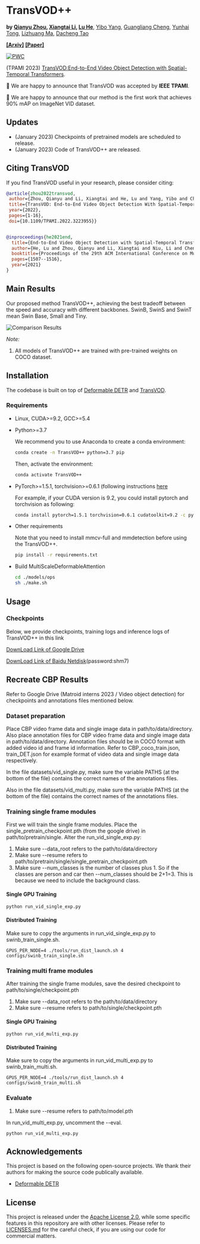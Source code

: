 # TransVOD++
**by [Qianyu Zhou](https://qianyuzqy.github.io/), [Xiangtai Li](https://lxtgh.github.io/), [Lu He](https://github.com/SJTU-LuHe)**, [Yibo Yang](), [Guangliang Cheng](), [Yunhai Tong](), [Lizhuang Ma](https://dmcv.sjtu.edu.cn/people/), [Dacheng Tao]()

**[[Arxiv]](https://arxiv.org/pdf/2201.05047.pdf)**
**[[Paper]](https://ieeexplore.ieee.org/document/9960850)**


[![PWC](https://img.shields.io/endpoint.svg?url=https://paperswithcode.com/badge/transvod-end-to-end-video-object-detection/video-object-detection-on-imagenet-vid)](https://paperswithcode.com/sota/video-object-detection-on-imagenet-vid?p=transvod-end-to-end-video-object-detection)

(TPAMI 2023) [TransVOD:End-to-End Video Object Detection with Spatial-Temporal Transformers](https://ieeexplore.ieee.org/document/9960850).

:bell: We are happy to announce that TransVOD was accepted by **IEEE TPAMI**. 

:bell: We are happy to announce that our method is the first work that achieves 90% mAP on ImageNet VID dataset.


## Updates
- (January 2023) Checkpoints of pretrained models are scheduled to release. 
- (January 2023) Code of TransVOD++ are released. 

## Citing TransVOD
If you find TransVOD useful in your research, please consider citing:
```bibtex
@article{zhou2022transvod,
 author={Zhou, Qianyu and Li, Xiangtai and He, Lu and Yang, Yibo and Cheng, Guangliang and Tong, Yunhai and Ma, Lizhuang and Tao, Dacheng},  journal={IEEE Transactions on Pattern Analysis and Machine Intelligence},   
 title={TransVOD: End-to-End Video Object Detection With Spatial-Temporal Transformers},   
 year={2022},   
 pages={1-16},  
 doi={10.1109/TPAMI.2022.3223955}}


@inproceedings{he2021end,
  title={End-to-End Video Object Detection with Spatial-Temporal Transformers},
  author={He, Lu and Zhou, Qianyu and Li, Xiangtai and Niu, Li and Cheng, Guangliang and Li, Xiao and Liu, Wenxuan and Tong, Yunhai and Ma, Lizhuang and Zhang, Liqing},
  booktitle={Proceedings of the 29th ACM International Conference on Multimedia},
  pages={1507--1516},
  year={2021}
}
```


## Main Results
Our proposed method TransVOD++, achieving the best tradeoff between the speed and accuracy with different backbones. SwinB, SwinS and SwinT mean Swin Base, Small and Tiny.

![Comparison Results](fig/sota.png)



*Note:*
1. All models of TransVOD++ are trained  with pre-trained weights on COCO dataset.


## Installation

The codebase is built on top of [Deformable DETR](https://github.com/fundamentalvision/Deformable-DETR) and [TransVOD](https://github.com/SJTU-LuHe/TransVOD).

### Requirements

* Linux, CUDA>=9.2, GCC>=5.4
  
* Python>=3.7

    We recommend you to use Anaconda to create a conda environment:
    ```bash
    conda create -n TransVOD++ python=3.7 pip
    ```
    Then, activate the environment:
    ```bash
    conda activate TransVOD++
    ```
  
* PyTorch>=1.5.1, torchvision>=0.6.1 (following instructions [here](https://pytorch.org/)

    For example, if your CUDA version is 9.2, you could install pytorch and torchvision as following:
    ```bash
    conda install pytorch=1.5.1 torchvision=0.6.1 cudatoolkit=9.2 -c pytorch
    ```
  
* Other requirements
    
    Note that you need to install mmcv-full and mmdetection before using the TransVOD++.
    ```bash
    pip install -r requirements.txt
    ```

* Build MultiScaleDeformableAttention
    ```bash
    cd ./models/ops
    sh ./make.sh
    ```

## Usage

### Checkpoints

Below, we provide checkpoints, training logs and inference logs of TransVOD++ in this link

[DownLoad Link of Google Drive](https://drive.google.com/drive/folders/1qXq6jz2-uvnUfa-IO2CoxsvEHnk93wee?usp=share_link)

[DownLoad Link of Baidu Netdisk](https://pan.baidu.com/s/1_8hCRWCXCSvqD4fsUYPnKA)(password:shm7)


## Recreate CBP Results
Refer to Google Drive (Matroid interns 2023 / Video object detection) for checkpoints and annotations files mentioned below. 

### Dataset preparation
Place CBP video frame data and single image data in path/to/data/directory. Also place annotation files for CBP video frame data and single image data in path/to/data/directory. Annotation files should be in COCO format with added video id and frame id information. Refer to CBP_coco_train.json, train_DET.json for example format of video data and single image data respectively. 

In the file datasets/vid_single.py, make sure the variable PATHS (at the bottom of the file) contains the correct names of the annotations files. 

Also in the file datasets/vid_multi.py, make sure the variable PATHS (at the bottom of the file) contains the correct names of the annotations files. 

### Training single frame modules
First we will train the single frame modules. Place the single_pretrain_checkpoint.pth (from the google drive) in path/to/pretrain/single. Alter the run_vid_single_exp.py: 
1. Make sure --data_root refers to the path/to/data/directory
2. Make sure --resume refers to path/to/pretrain/single/single_pretrain_checkpoint.pth
3. Make sure --num_classes is the number of classes plus 1. So if the classes are person and car then --num_classes should be 2+1=3. This is because we need to include the background class. 

#### Single GPU Training
```
python run_vid_single_exp.py
```

#### Distributed Training
Make sure to copy the arguments in run_vid_single_exp.py to swinb_train_single.sh. 

 ```
GPUS_PER_NODE=4 ./tools/run_dist_launch.sh 4 configs/swinb_train_single.sh
```

### Training multi frame modules
After training the single frame modules, save the desired checkpoint to path/to/single/checkpoint.pth
1. Make sure --data_root refers to the path/to/data/directory
2. Make sure --resume refers to path/to/single/checkpoint.pth

#### Single GPU Training
```
python run_vid_multi_exp.py
```

#### Distributed Training
Make sure to copy the arguments in run_vid_multi_exp.py to swinb_train_multi.sh. 

 ```
GPUS_PER_NODE=4 ./tools/run_dist_launch.sh 4 configs/swinb_train_multi.sh
```

### Evaluate
1. Make sure --resume refers to path/to/model.pth

In run_vid_multi_exp.py, uncomment the --eval. 

```
python run_vid_multi_exp.py
```

## Acknowledgements

This project is based on the following open-source projects. We thank their
authors for making the source code publically available.

* [Deformable DETR](https://github.com/fundamentalvision/Deformable-DETR)


## License

This project is released under the [Apache License 2.0](LICENSE), while some 
specific features in this repository are with other licenses. Please refer to 
[LICENSES.md](LICENSES.md) for the careful check, if you are using our code for 
commercial matters.




